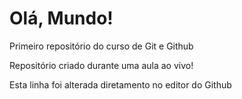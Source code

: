 # Olá, Mundo!
 Primeiro repositório do curso de Git e Github
 
Repositório criado durante uma aula ao vivo!

Esta linha foi alterada diretamento no editor do Github
